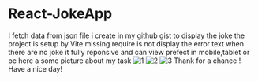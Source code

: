 # React-JokeApp
I fetch data from json file i create in my github gist to display the joke
the project is setup by Vite 
missing require is not display the error text when there are no joke
it  fully reponsive and can view prefect in mobile,tablet or pc
here a some picture about my task
![1](https://user-images.githubusercontent.com/88361260/155300094-365373cf-e087-47f6-bae8-94d2f3f05d9a.png)
![2](https://user-images.githubusercontent.com/88361260/155300408-9678d8cf-38ff-4128-8408-9693ad882e4e.png)
![3](https://user-images.githubusercontent.com/88361260/155300457-d979690e-3791-4b7b-9846-fec945ece3b8.png)
Thank for a chance !
Have a nice day!
